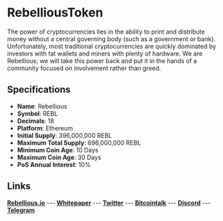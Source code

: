 # RebelliousToken
The power of cryptocurrencies lies in the ability to print and distribute money without a central governing body (such as a government or bank). Unfortunately, most traditional cryptocurrencies are quickly dominated by investors with fat wallets and miners with plenty of hardware. 
We are Rebellious; we will take this power back and put it in the hands of a community focused on involvement rather than greed.

## Specifications
* **Name**: Rebellious
* **Symbol**: REBL
* **Decimals**: 18
* **Platform**: Ethereum
* **Initial Supply**: 396,000,000 REBL
* **Maximum Total Supply**: 696,000,000 REBL
* **Minimum Coin Age**: 10 Days
* **Maximum Coin Age**: 30 Days
* **PoS Annual Interest**: 10%

## Links
**[Rebellious.io](https://rebellious.io)** --- **[Whitepaper](https://www.rebellious.io/Rebellious-Whitepaper_v10.pdf)** --- **[Twitter](https://twitter.com/RebelliousCoin)** --- **[Bitcointalk](https://bitcointalk.org/index.php?topic=2357352.0)** --- **[Discord](https://discord.gg/q4yBxct)** --- **[Telegram](https://t.me/RebelliousCoin)**